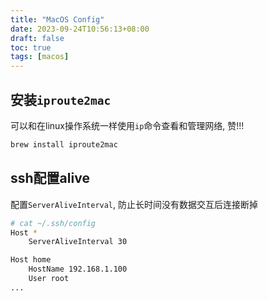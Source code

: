 ```yaml
---
title: "MacOS Config"
date: 2023-09-24T10:56:13+08:00
draft: false
toc: true
tags: [macos]
---
```


## 安装`iproute2mac`

可以和在linux操作系统一样使用`ip`命令查看和管理网络, 赞!!!

```bash
brew install iproute2mac
```

## ssh配置alive

配置`ServerAliveInterval`, 防止长时间没有数据交互后连接断掉

```bash
# cat ~/.ssh/config
Host *
    ServerAliveInterval 30

Host home
    HostName 192.168.1.100
    User root
...
```